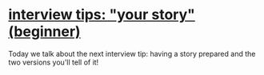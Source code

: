 # [interview tips: "your story" (beginner)](https://youtu.be/YBYzpQOA9lg)

Today we talk about the next interview tip: having a story prepared and the two versions you'll tell of it!
